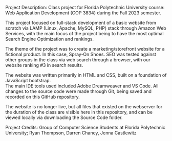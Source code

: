 Project Description:
Class project for Florida Polytechnic University course: Web Application Development (COP 3834) during the Fall 2023 semester.

This project focused on full-stack development of a basic website from scratch via LAMP (Linux, Apache, MySQL, PHP) stack through Amazon Web Services, with the main focus of the project being to have the most optimal Search Engine Optimization and rankings. 

The theme of the project was to create a marketing/storefront website for a fictional product. In this case, Spray-On Shoes.
SEO was tested against other groups in the class via web search through a browser, with our website ranking #3 in search results.

The website was written primarily in HTML and CSS, built on a foundation of JavaScript bootstrap.  
The main IDE tools used included Adobe Dreamweaver and VS Code. 
All changes to the source code were made through Git, being saved and recorded on this GitHub repository. 

The website is no longer live, but all files that existed on the webserver for the duration of the class are visible here in this repository, and can be viewed locally via downloading the Source Code folder. 

Project Credits: 
Group of Computer Science Students at Florida Polytechnic University;
Ryan Thompson,
Darren Chaney,
Jenna Castlewitz
